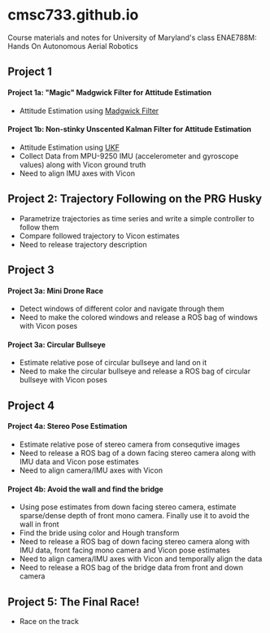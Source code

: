 # cmsc733.github.io
Course materials and notes for University of Maryland's class ENAE788M: Hands On Autonomous Aerial Robotics

## Project 1
#### Project 1a: "Magic" Madgwick Filter for Attitude Estimation 
- Attitude Estimation using [Madgwick Filter](http://x-io.co.uk/res/doc/madgwick_internal_report.pdf) 
#### Project 1b: Non-stinky Unscented Kalman Filter for Attitude Estimation 
- Attitude Estimation using [UKF](https://ieeexplore.ieee.org/document/1257247)
- Collect Data from MPU-9250 IMU (accelerometer and gyroscope values) along with Vicon ground truth 
- Need to align IMU axes with Vicon

## Project 2: Trajectory Following on the PRG Husky 
- Parametrize trajectories as time series and write a simple controller to follow them
- Compare followed trajectory to Vicon estimates
- Need to release trajectory description

## Project 3
#### Project 3a: Mini Drone Race 
- Detect windows of different color and navigate through them
- Need to make the colored windows and release a ROS bag of windows with Vicon poses 
#### Project 3a: Circular Bullseye 
- Estimate relative pose of circular bullseye and land on it
- Need to make the circular bullseye and release a ROS bag of circular bullseye with Vicon poses 

## Project 4
#### Project 4a: Stereo Pose Estimation
- Estimate relative pose of stereo camera from consequtive images
- Need to release a ROS bag of a down facing stereo camera along with IMU data and Vicon pose estimates
- Need to align camera/IMU axes with Vicon

#### Project 4b: Avoid the wall and find the bridge 
- Using pose estimates from down facing stereo camera, estimate sparse/dense depth of front mono camera. Finally use it to avoid the wall in front
- Find the bride using color and Hough transform
- Need to release a ROS bag of down facing stereo camera along with IMU data, front facing mono camera and Vicon pose estimates
- Need to align camera/IMU axes with Vicon and temporally align the data
- Need to release a ROS bag of the bridge data from front and down camera

## Project 5: The Final Race! 
- Race on the track
